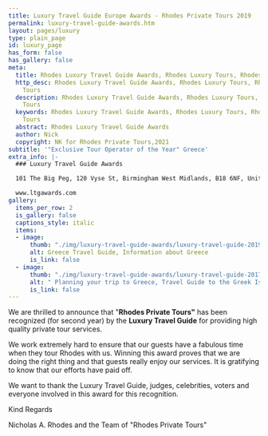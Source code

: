 ```yaml
---
title: Luxury Travel Guide Europe Awards - Rhodes Private Tours 2019
permalink: luxury-travel-guide-awards.htm
layout: pages/luxury
type: plain_page
id: luxury_page
has_form: false
has_gallery: false
meta:
  title: Rhodes Luxury Travel Guide Awards, Rhodes Luxury Tours, Rhodes Private Tours
  http_desc: Rhodes Luxury Travel Guide Awards, Rhodes Luxury Tours, Rhodes Private
    Tours
  description: Rhodes Luxury Travel Guide Awards, Rhodes Luxury Tours, Rhodes Private
    Tours
  keywords: Rhodes Luxury Travel Guide Awards, Rhodes Luxury Tours, Rhodes Private
    Tours
  abstract: Rhodes Luxury Travel Guide Awards
  author: Nick
  copyright: NK for Rhodes Private Tours,2021
subtitle: '"Exclusive Tour Operator of the Year" Greece'
extra_info: |-
  ### Luxury Travel Guide Awards

  101 The Big Peg, 120 Vyse St, Birmingham West Midlands, B18 6NF, United Kingdom

  www.ltgawards.com
gallery:
  items_per_row: 2
  is_gallery: false
  captions_style: italic
  items:
  - image:
      thumb: "./img/luxury-travel-guide-awards/luxury-travel-guide-2019.jpg"
      alt: Greece Travel Guide, Information about Greece
      is_link: false
  - image:
      thumb: "./img/luxury-travel-guide-awards/luxury-travel-guide-2017.png"
      alt: " Planning your trip to Greece, Travel Guide to the Greek Islands"
      is_link: false
---
```


We are thrilled to announce that "**Rhodes Private Tours"** has been recognized (for second year) by the **Luxury Travel Guide**  for providing high quality private tour services.

We work extremely hard to ensure that our guests have a fabulous time when they tour Rhodes with us. Winning this award proves that we are doing the right thing and that guests really enjoy our services. It is gratifying to know that our efforts have paid off.

We want to thank the Luxury Travel Guide, judges, celebrities, voters and everyone involved in this award for this recognition.

Kind Regards

Nicholas A. Rhodes and the Team of "Rhodes Private Tours"
